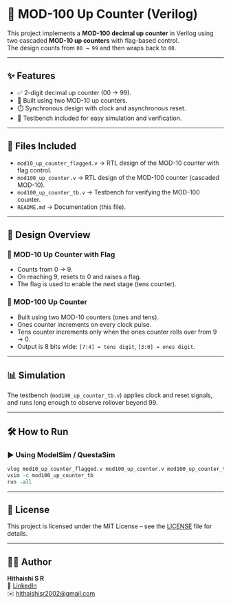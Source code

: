 # 🔢 MOD-100 Up Counter (Verilog)

This project implements a **MOD-100 decimal up counter** in Verilog using two cascaded **MOD-10 up counters** with flag-based control.  
The design counts from `00 → 99` and then wraps back to `00`.

---

## ✨ Features
- ✅ 2-digit decimal up counter (00 → 99).  
- 🔁 Built using two MOD-10 up counters.  
- ⏱️ Synchronous design with clock and asynchronous reset.  
- 🧪 Testbench included for easy simulation and verification.  

---

## 📂 Files Included
- `mod10_up_counter_flagged.v` → RTL design of the MOD-10 counter with flag control.  
- `mod100_up_counter.v` → RTL design of the MOD-100 counter (cascaded MOD-10).  
- `mod100_up_counter_tb.v` → Testbench for verifying the MOD-100 counter.  
- `README.md` → Documentation (this file).  

---

## 🧩 Design Overview

### 🔹 MOD-10 Up Counter with Flag
- Counts from 0 → 9.  
- On reaching 9, resets to 0 and raises a flag.  
- The flag is used to enable the next stage (tens counter).  

### 🔹 MOD-100 Up Counter
- Built using two MOD-10 counters (ones and tens).  
- Ones counter increments on every clock pulse.  
- Tens counter increments only when the ones counter rolls over from 9 → 0.  
- Output is 8 bits wide: `[7:4] = tens digit`, `[3:0] = ones digit`.  

---

## 📊 Simulation
The testbench (`mod100_up_counter_tb.v`) applies clock and reset signals, and runs long enough to observe rollover beyond 99.

---

## 🛠️ How to Run

### ▶️ Using ModelSim / QuestaSim
```tcl
vlog mod10_up_counter_flagged.v mod100_up_counter.v mod100_up_counter_tb.v
vsim -c mod100_up_counter_tb
run -all
```

---

## 🔹 License
This project is licensed under the MIT License – see the [LICENSE](../LICENSE) file for details.

---

## 👨‍💻 Author

**Hithaishi S R**  
 🔗 [LinkedIn](https://www.linkedin.com/in/hithaishisr)  
✉️ hithaishisr2002@gmail.com
